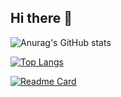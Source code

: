 ## Hi there 👋

<!--
**luizmatheusdev/luizmatheusdev** is a ✨ _special_ ✨ repository because its `README.md` (this file) appears on your GitHub profile.

Here are some ideas to get you started:

- 🔭 I’m currently working on ...
- 🌱 I’m currently learning ...
- 👯 I’m looking to collaborate on ...
- 🤔 I’m looking for help with ...
- 💬 Ask me about ...
- 📫 How to reach me: ...
- 😄 Pronouns: ...
- ⚡ Fun fact: ...
-->

![Anurag's GitHub stats](https://github-readme-stats.vercel.app/api?username=luizmatheusdev&show_icons=true&theme=great-gatsby)

[![Top Langs](https://github-readme-stats.vercel.app/api/top-langs/?username=luizmatheusdev&theme=great-gatsby)](https://github.com/anuraghazra/github-readme-stats)

[![Readme Card](https://github-readme-stats.vercel.app/api/pin/?username=luizmatheusdev&repo=github-readme-stats&theme=great-gatsby)](https://github.com/anuraghazra/github-readme-stats)
